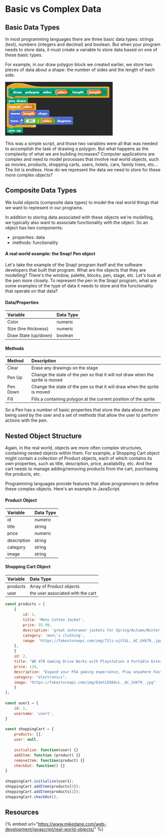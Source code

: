# Basic vs Complex Data

## Basic Data Types

In most programming languages there are three basic data types: strings \(text\), numbers \(integers and decimal\) and boolean.  But when your program needs to store data, it must create a variable to store data based on one of these basic types.

For example, in our draw polygon block we created earlier, we store two pieces of data about a shape: the number of sides and the length of each side.

![](.gitbook/assets/image%20%28147%29.png)

This was a simple script, and those two variables were all that was needed to accomplish the task of drawing a polygon. But what happens as the complexity of what we are building increases?  Computer applications are complex and need to model processes that involve real world objects, such as movies, products, shopping carts, users, hotels, cars, family trees, etc... The list is endless. How do we represent the data we need to store for these more complex objects?

## Composite Data Types

We build objects \(composite data types\) to model the real world things that we want to represent in our programs.

In addition to storing data associated with these objects we're modelling, we typically also want to associate functionality with the object.  So an object has two components:

* properties: data
* methods: functionality

#### A real world example: the Snap! Pen object

Let's take the example of the Snap! program itself and the software developers that built that program. What are the objects that they are modelling? There's the window, palette, blocks, pen, stage, etc. Let's look at the pen more closely. To represent the pen in the Snap! program, what are some examples of the type of data it needs to store and the functionality that operate on that data?

#### Data/Properties

| Variable | Data Type |
| :--- | :--- |
| Color | numeric |
| Size \(line thickness\) | numeric |
| Draw State \(up/down\) | boolean |

#### Methods

| Method | Description |
| :--- | :--- |
| Clear | Erase any drawings on the stage |
| Pen Up | Change the state of the pen so that it will not draw when the sprite is moved |
| Pen Down | Change the state of the pen so that it will draw when the sprite is moved |
| Fill | Fills a containing polygon at the current position of the sprite |

So a Pen has a number of basic properties that store the data about the pen being used by the user and a set of methods that allow the user to perform actions with the pen.

## Nested Object Structure

Again, in the real world, objects are more often complex structures, containing nested objects within them. For example, a Shopping Cart object might contain a collection of Product objects, each of which  contains its own properties, such as title, description, price, availability, etc. And the cart needs to manage adding/removing products from the cart, purchasing the products, etc.

Programming languages provide features that allow programmers to define these complex objects. Here's an example in JavaScript.

#### Product Object

| Variable | Data Type |
| :--- | :--- |
| id | numeric |
| title | string |
| price | numeric |
| description | string |
| category | string |
| image | string |

#### Shopping Cart Object

| Variable | Data Type |
| :--- | :--- |
| products | Array of Product objects |
| user | the user associated with the cart |

```javascript
const products = [
    {
        id: 1,
        title: 'Mens Cotton Jacket',
        price: 55.99,
        description: 'great outerwear jackets for Spring/Autumn/Winter, suitable for many occasions, such as working, hiking, camping, mountain/rock climbing, cycling, traveling or other outdoors',
        category: 'men\'s clothing',
        image: 'https://fakestoreapi.com/img/71li-ujtlUL._AC_UX679_.jpg'
    },
    {
    id: 2,
    title: "WD 4TB Gaming Drive Works with Playstation 4 Portable External Hard Drive",
    price: 114,
    description: "Expand your PS4 gaming experience, Play anywhere Fast and easy, setup Sleek design with high capacity, 3-year manufacturer's limited warranty",
    category: "electronics",
    image: "https://fakestoreapi.com/img/61mtL65D4cL._AC_SX679_.jpg"
    }
];

const user1 = {
    id: 1,
    username: 'user1',
}

const shoppingCart = {
    products: [],
    user: null,
    
    initialize: function(user) {}
    addItem: function (product) {}
    removeItem: function(product) {}
    checkOut: function() {}
}

shoppingCart.initialize(user1);
shoppingCart.addItem(products[0]);
shoppingCart.addItem(products[1]);
shoppingCart.checkOut();
```

## Resources

{% embed url="https://www.mikedane.com/web-development/javascript/real-world-objects/" %}

